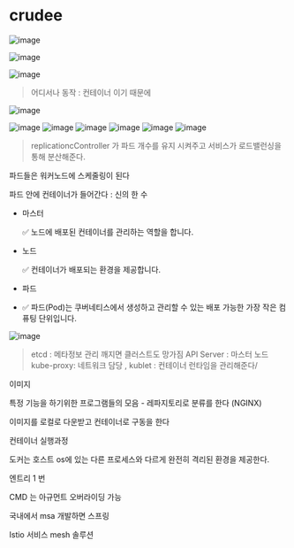 # crudee

![image](https://user-images.githubusercontent.com/90130141/155438904-23d10357-cda9-452d-b93a-3882c08dca3d.png)


![image](https://user-images.githubusercontent.com/90130141/155438860-9538c7e7-5cfb-4345-a80b-1c93116522d9.png)

![image](https://user-images.githubusercontent.com/90130141/155438884-497ebba3-6979-43b3-94d3-e15db094c100.png)
> 어디서나 동작 : 컨테이너 이기 때문에 

![image](https://user-images.githubusercontent.com/90130141/155439471-f2b67da9-a558-4183-aa40-1e37ce9fc6d6.png)


![image](https://user-images.githubusercontent.com/90130141/155439928-90d26b21-8621-4394-9518-5f0df4e88ceb.png)
![image](https://user-images.githubusercontent.com/90130141/155440354-a3cf7c1c-8156-4c60-8188-26b77f45a248.png)
![image](https://user-images.githubusercontent.com/90130141/155443048-83cf0a36-1598-4578-9878-b3ae1ee3ccf0.png)
![image](https://user-images.githubusercontent.com/90130141/155443961-8dda5431-5193-456c-884d-1191d0f54461.png)
![image](https://user-images.githubusercontent.com/90130141/155444108-9ead4730-af51-4ac3-a4d1-bb0e05fc506c.png)
![image](https://user-images.githubusercontent.com/90130141/155445089-c1a4471d-b739-448c-a1aa-1cd83a2f2f51.png)


> replicationcController 가 파드 개수를 유지 시켜주고
> 서비스가 로드밸런싱을 통해 분산해준다.


파드들은 워커노드에 스케줄링이 된다





파드 안에 컨테이너가 들어간다 : 신의 한 수 


- 마스터
    
    <aside>
    ✅ 노드에 배포된 컨테이너를 관리하는 역할을 합니다.
    
    </aside>
    
- 노드
    
    <aside>
    ✅ 컨테이너가 배포되는 환경을 제공합니다.
    
    </aside>
    
- 파드
- 
    <aside>
    ✅ 파드(Pod)는 쿠버네티스에서 생성하고 관리할 수 있는 배포 가능한 가장 작은 컴퓨팅 단위입니다.
    
    </aside>

![image](https://user-images.githubusercontent.com/90130141/155440089-e6a91ea1-ede6-45c4-88c9-75c847e305da.png)
> etcd : 메타정보 관리 깨지면 클러스트도 망가짐
> API Server : 마스터 노드 
> kube-proxy: 네트워크 담당 ,
> kublet : 컨테이너 런타임을 관리해준다/

이미지

특정 기능을 하기위한 프로그램들의 모음 - 
레파지토리로 분류를 한다 (NGINX) 


이미지를 로컬로 다운받고 컨테이너로 구동을 한다

컨테이너 실행과정

도커는 호스트 os에 있는 다른 프로세스와 다르게 완전히 격리된 환경을 제공한다.

 엔트리 1 번

CMD 는 아규먼트 오버라이딩 가능 

국내에서 msa 개발하면 스프링

Istio 서비스 mesh 솔루션 	



